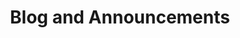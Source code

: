 ---
layout: "layouts/annoucements.njk"
title: "Blog and Announcements"
des: "Some more curious content and IndiaAsksWhy announcements"
pagination:
  data: collections.blogpost
  size: 3
  alias: posts
---